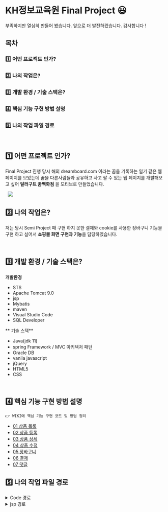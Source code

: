 # KH정보교육원 Final Project 😃 
부족하지만 열심히 만들어 봤습니다. 앞으로 더 발전하겠습니다. 감사합니다 !

## 목차
### ​1️⃣ 어떤 프로젝트 인가? 
### 2️⃣ 나의 작업은?
### 3️⃣ 개발 환경 / 기술 스택은?
### 4️⃣​ 핵심 기능 구현 방법 설명
### 5️⃣ 나의 작업 파일 경로

&nbsp;

## ​1️⃣ 어떤 프로젝트 인가? 
Final Project 진행 당시 해외 dreamboard.com 이라는 꿈을 기록하는 일기 같은 웹 페이지를 보았는데
꿈을 다른사람들과 공유하고 사고 팔 수 있는 웹 페이지를 개발해보고 싶어
**달러구트 꿈백화점** 을 모티브로 만들었습니다.

&nbsp;
  <image src="https://github.com/JongChanP/FinalProject/blob/main/FinalImage/main.png" />
&nbsp;

## 2️⃣ 나의 작업은?
저는 당시 Semi Project 때 구현 하지 못한 결제와
cookie를 사용한 장바구니 기능을 구현 하고 싶어서 **쇼핑몰 화면 구현과 기능**을 담당하였습니다.

&nbsp;

## 3️⃣ 개발 환경 / 기술 스택은?
**개발환경**

- STS 
- Apache Tomcat 9.0
- jsp
- Mybatis
- maven
- Visual Studio Code
- SQL Developer

** 기술 스택**

- Java(jdk 11)
- spring Framework / MVC 아키텍처 패턴 
- Oracle DB
- vanila javascript
- jQuery
- HTML5
- CSS

&nbsp;
## 4️⃣​ 핵심 기능 구현 방법 설명
```java
👉 WIKI에 핵심 기능 구현 코드 및 방법 정리
```
* [01 상품 목록](https://github.com/JongChanP/FinalProject/wiki/01-%EC%83%81%ED%92%88-%EB%AA%A9%EB%A1%9D)
* [02 상품 등록](https://github.com/JongChanP/FinalProject/wiki/02-%EC%83%81%ED%92%88-%EC%B6%94%EA%B0%80)
* [03 상품 상세](https://github.com/JongChanP/FinalProject/wiki/03-%EC%83%81%ED%92%88-%EC%83%81%EC%84%B8)
* [04 상품 수정](https://github.com/JongChanP/FinalProject/wiki/04-%EC%83%81%ED%92%88-%EC%88%98%EC%A0%95-%EB%B0%8F-%EC%82%AD%EC%A0%9C)
* [05 장바구니](https://github.com/JongChanP/FinalProject/wiki/05-%EC%9E%A5%EB%B0%94%EA%B5%AC%EB%8B%88)
* [06 결제](https://github.com/JongChanP/FinalProject/wiki/06-%EA%B2%B0%EC%A0%9C)
* [07 댓글](https://github.com/JongChanP/FinalProject/wiki/07-%EB%8C%93%EA%B8%80)

## 5️⃣ 나의 작업 파일 경로
<details>
  <summary>Code 경로</summary>
  <br />
  <div markdown="1">
    **spring**
    1. 상품
    - controller : https://github.com/JongChanP/FinalProject/blob/main/workspace/FinalPrj/src/main/java/com/dds/app/product/controller/ProductController.java
    - service : https://github.com/JongChanP/FinalProject/tree/main/workspace/FinalPrj/src/main/java/com/dds/app/product/service
    - dao : https://github.com/JongChanP/FinalProject/blob/main/workspace/FinalPrj/src/main/java/com/dds/app/product/dao/ProductDao.java
    - vo : https://github.com/JongChanP/FinalProject/tree/main/workspace/FinalPrj/src/main/java/com/dds/app/product/vo
    - mapper(mybatis) : https://github.com/JongChanP/FinalProject/blob/main/workspace/FinalPrj/src/main/resources/mybatis/mapper/product-mapper.xml
    
    2. 상품 댓글
    - controller : https://github.com/JongChanP/FinalProject/tree/main/workspace/FinalPrj/src/main/java/com/dds/app/product/reply/controller
    - service : https://github.com/JongChanP/FinalProject/blob/main/workspace/FinalPrj/src/main/java/com/dds/app/product/reply/service/PReplyService.java
    - dao : https://github.com/JongChanP/FinalProject/blob/main/workspace/FinalPrj/src/main/java/com/dds/app/product/reply/dao/PReplyDao.java
    - vo : https://github.com/JongChanP/FinalProject/blob/main/workspace/FinalPrj/src/main/java/com/dds/app/product/reply/vo/PReplyVo.java
    - mapper(mybatis) : https://github.com/JongChanP/FinalProject/blob/main/workspace/FinalPrj/src/main/resources/mybatis/mapper/product-reply-mapper.xml
    
    3. 장바구니
    - controller : https://github.com/JongChanP/FinalProject/blob/main/workspace/FinalPrj/src/main/java/com/dds/app/cart/controller/CartController.java
    
    4. 결제
    - controller : https://github.com/JongChanP/FinalProject/blob/main/workspace/FinalPrj/src/main/java/com/dds/app/pay/controller/PayController.java
    - vo : https://github.com/JongChanP/FinalProject/blob/main/workspace/FinalPrj/src/main/java/com/dds/app/pay/vo/PayVo.java
    결제의 service , dao , mapper 는 회원 관련이라 member에 작성하였습니다.
    - service : https://github.com/JongChanP/FinalProject/blob/main/workspace/FinalPrj/src/main/java/com/dds/app/member/service/MemberService.java
    - dao : https://github.com/JongChanP/FinalProject/blob/main/workspace/FinalPrj/src/main/java/com/dds/app/member/dao/MemberDao.java
    - mapper : https://github.com/JongChanP/FinalProject/blob/main/workspace/FinalPrj/src/main/resources/mybatis/mapper/member-mapper.xml
  </div>
</details>
<details>
  <summary>jsp 경로</summary>
  <br />
  <div markdown="1">
    **jsp**
    - 상품 : https://github.com/JongChanP/FinalProject/tree/main/workspace/FinalPrj/src/main/webapp/WEB-INF/views/product
    
    - 장바구니 : https://github.com/JongChanP/FinalProject/blob/main/workspace/FinalPrj/src/main/webapp/WEB-INF/views/product/cart.jsp
    
    - 결제 : https://github.com/JongChanP/FinalProject/tree/main/workspace/FinalPrj/src/main/webapp/WEB-INF/views/pay
  </div>
</details>






&nbsp;
